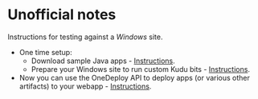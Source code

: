 # Unofficial notes

Instructions for testing against a *_Windows_* site.

- One time setup:
    - Download sample Java apps - [Instructions](./apps/README.md).
    - Prepare your Windows site to run custom Kudu bits - [Instructions](./setup/windows/README.md).
- Now you can use the OneDeploy API to deploy apps (or various other artifacts) to your webapp - [Instructions](./usage/README.md).
